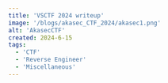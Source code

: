 ```yaml
---
title: 'VSCTF 2024 writeup'
image: '/blogs/akasec_CTF_2024/akasec1.png'
alt: 'AkasecCTF'
created: 2024-6-15
tags:
  - 'CTF'
  - 'Reverse Engineer'
  - 'Miscellaneous' 
---
```

